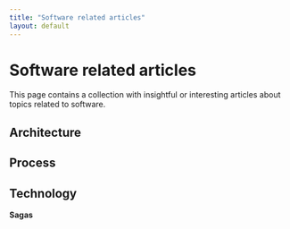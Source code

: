 ```yaml
---
title: "Software related articles"
layout: default
---
```


# Software related articles
This page contains a collection with insightful or interesting articles about topics related to software.

## Architecture


## Process


## Technology
**Sagas**
